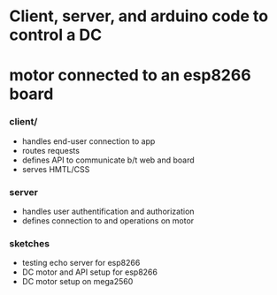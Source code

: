 # Client, server, and arduino code to control a DC </br>
# motor connected to an esp8266 board

### client/
* handles end-user connection to app
* routes requests
* defines API to communicate b/t web and board
* serves HMTL/CSS

### server
* handles user authentification and authorization
* defines connection to and operations on motor

### sketches
* testing echo server for esp8266
* DC motor and API setup for esp8266
* DC motor setup on mega2560